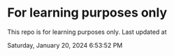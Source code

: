 # For learning purposes only
This repo is for learning purposes only.
Last updated at

Saturday, January 20, 2024 6:53:52 PM

